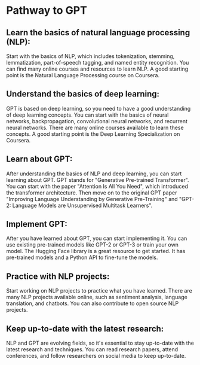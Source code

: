 # Pathway to GPT

## Learn the basics of natural language processing (NLP):
Start with the basics of NLP, which includes tokenization, stemming, lemmatization, part-of-speech tagging, and named entity recognition. You can find many online courses and resources to learn NLP. A good starting point is the Natural Language Processing course on Coursera.

## Understand the basics of deep learning: 
GPT is based on deep learning, so you need to have a good understanding of deep learning concepts. You can start with the basics of neural networks, backpropagation, convolutional neural networks, and recurrent neural networks. There are many online courses available to learn these concepts. A good starting point is the Deep Learning Specialization on Coursera.

## Learn about GPT: 
After understanding the basics of NLP and deep learning, you can start learning about GPT. GPT stands for "Generative Pre-trained Transformer". You can start with the paper "Attention Is All You Need", which introduced the transformer architecture. Then move on to the original GPT paper "Improving Language Understanding by Generative Pre-Training" and "GPT-2: Language Models are Unsupervised Multitask Learners".

## Implement GPT: 
After you have learned about GPT, you can start implementing it. You can use existing pre-trained models like GPT-2 or GPT-3 or train your own model. The Hugging Face library is a great resource to get started. It has pre-trained models and a Python API to fine-tune the models.

## Practice with NLP projects: 
Start working on NLP projects to practice what you have learned. There are many NLP projects available online, such as sentiment analysis, language translation, and chatbots. You can also contribute to open source NLP projects.

## Keep up-to-date with the latest research:
NLP and GPT are evolving fields, so it's essential to stay up-to-date with the latest research and techniques. You can read research papers, attend conferences, and follow researchers on social media to keep up-to-date.
